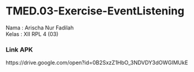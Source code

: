 # TMED.03-Exercise-EventListening

Nama : Arischa Nur Fadilah<BR>
Kelas : XII RPL 4 (03)<BR>

<H3>Link APK</H3>
https://drive.google.com/open?id=0B2SxzZ1HbO_3NDVDY3dOWGlMUkE
